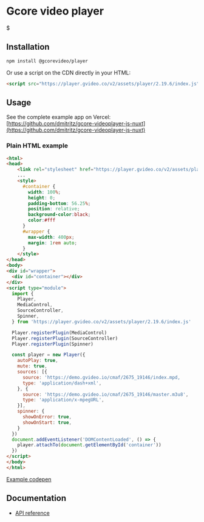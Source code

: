# Gcore video player
$

## Installation

```bash
npm install @gcorevideo/player
```

Or use a script on the CDN directly in your HTML:

```html
<script src="https://player.gvideo.co/v2/assets/player/2.19.6/index.js"></script>
```

## Usage

See the complete example app on Vercel: [https://github.com/dmitritz/gcore-videoplayer-js-nuxt](https://github.com/dmitritz/gcore-videoplayer-js-nuxt)

### Plain HTML example

```html
<html>
<head>
    <link rel="stylesheet" href="https://player.gvideo.co/v2/assets/player/2.19.6/index.css" />
    ...
    <style>
      #container {
        width: 100%;
        height: 0;
        padding-bottom: 56.25%;
        position: relative;
        background-color:black;
        color:#fff
      }
      #wrapper {
        max-width: 400px;
        margin: 1rem auto;
      }
    </style>
</head>
<body>
<div id="wrapper">
  <div id="container"></div>
</div>
<script type="module">
  import {
    Player,
    MediaControl,
    SourceController,
    Spinner,
  } from 'https://player.gvideo.co/v2/assets/player/2.19.6/index.js'

  Player.registerPlugin(MediaControl)
  Player.registerPlugin(SourceController)
  Player.registerPlugin(Spinner)

  const player = new Player({
    autoPlay: true,
    mute: true,
    sources: [{
      source: 'https://demo.gvideo.io/cmaf/2675_19146/index.mpd,
      type: 'application/dash+xml',
    }, {
      source: 'https://demo.gvideo.io/cmaf/2675_19146/master.m3u8',
      type: 'application/x-mpegURL',
    }],
    spinner: {
      showOnError: true,
      showOnStart: true,
    }
  })
  document.addEventListener('DOMContentLoaded', () => {
    player.attachTo(document.getElementById('container'))
  })
</script>
</body>
</html>
```

[Example codepen](https://codepen.io/dmitritz/pen/OPLdEab)

## Documentation

- [API reference](./docs/api/index.md)
